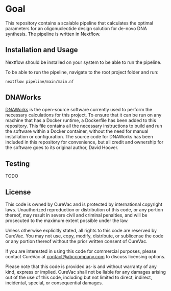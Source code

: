 # Goal

This repository contains a scalable pipeline that calculates the optimal parameters for an oligonucleotide design solution for de-novo DNA synthesis. The pipeline is written in Nextflow.

## Installation and Usage

Nextflow should be installed on your system to be able to run the pipeline.

To be able to run the pipeline, navigate to the root project folder and run:

```bash
nextflow pipeline/main/main.nf
```

## DNAWorks

[DNAWorks](https://github.com/davidhoover/DNAWorks) is the open-source software currently used to perform the necessary calculations for this project. To ensure that it can be run on any machine that has a Docker runtime, a Dockerfile has been added to this repository. This file contains all the necessary instructions to build and run the software within a Docker container, without the need for manual installation or configuration. The source code for DNAWorks has been included in this repository for convenience, but all credit and ownership for the software goes to its original author, David Hoover.

## Testing

TODO

## License

This code is owned by CureVac and is protected by international copyright laws. Unauthorized reproduction or distribution of this code, or any portion thereof, may result in severe civil and criminal penalties, and will be prosecuted to the maximum extent possible under the law.

Unless otherwise explicitly stated, all rights to this code are reserved by CureVac. You may not use, copy, modify, distribute, or sublicense the code or any portion thereof without the prior written consent of CureVac.

If you are interested in using this code for commercial purposes, please contact CureVac at contact@abccompany.com to discuss licensing options.

Please note that this code is provided as-is and without warranty of any kind, express or implied. CureVac shall not be liable for any damages arising out of the use of this code, including but not limited to direct, indirect, incidental, special, or consequential damages.